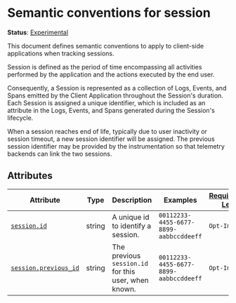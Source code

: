 # Semantic conventions for session

**Status**: [Experimental][DocumentStatus]

This document defines semantic conventions to apply to client-side applications when tracking sessions.

Session is defined as the period of time encompassing all activities performed by the application and the actions
executed by the end user.

Consequently, a Session is represented as a collection of Logs, Events, and Spans emitted by the Client Application
throughout the Session's duration. Each Session is assigned a unique identifier, which is included as an attribute in
the Logs, Events, and Spans generated during the Session's lifecycle.

When a session reaches end of life, typically due to user inactivity or session timeout, a new session identifier
will be assigned. The previous session identifier may be provided by the instrumentation so that telemetry
backends can link the two sessions.

## Attributes

<!-- semconv session-id -->
<!-- NOTE: THIS TEXT IS AUTOGENERATED. DO NOT EDIT BY HAND. -->
<!-- see templates/registry/markdown/snippet.md.j2 -->


| Attribute  | Type | Description  | Examples  | [Requirement Level](https://opentelemetry.io/docs/specs/semconv/general/attribute-requirement-level/) | Stability |
|---|---|---|---|---|---|
| [`session.id`](/docs/attributes-registry/session.md) | string | A unique id to identify a session. | `00112233-4455-6677-8899-aabbccddeeff` | `Opt-In` | ![Experimental](https://img.shields.io/badge/-experimental-blue) |
| [`session.previous_id`](/docs/attributes-registry/session.md) | string | The previous `session.id` for this user, when known. | `00112233-4455-6677-8899-aabbccddeeff` | `Opt-In` | ![Experimental](https://img.shields.io/badge/-experimental-blue) |




<!-- endsemconv -->

[DocumentStatus]: https://github.com/open-telemetry/opentelemetry-specification/tree/v1.31.0/specification/document-status.md
